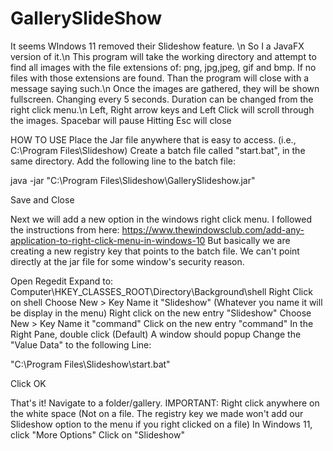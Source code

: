 # GallerySlideShow
It seems WIndows 11 removed their Slideshow feature. \n
So I a JavaFX version of it.\n
This program will take the working directory and attempt to find all images with the file extensions of: png, jpg,jpeg, gif and bmp. If no files with those extensions are found. Than the program will close with a message saying such.\n
Once the images are gathered, they will be shown fullscreen. Changing every 5 seconds. Duration can be changed from the right click menu.\n
Left, Right arrow keys and Left Click will scroll through the images.
Spacebar will pause
Hitting Esc will close

HOW TO USE
Place the Jar file anywhere that is easy to access. (i.e., C:\Program Files\Slideshow)
Create a batch file called "start.bat", in the same directory.
Add the following line to the batch file: 

java -jar "C:\Program Files\Slideshow\GallerySlideshow.jar"

Save and Close

Next we will add a new option in the windows right click menu.
I followed the instructions from here: https://www.thewindowsclub.com/add-any-application-to-right-click-menu-in-windows-10
But basically we are creating a new registry key that points to the batch file. We can't point directly at the jar file for some window's security reason.

Open Regedit
Expand to: Computer\HKEY_CLASSES_ROOT\Directory\Background\shell
Right Click on shell
Choose New > Key
Name it "Slideshow" (Whatever you name it will be display in the menu)
Right click on the new entry "Slideshow"
Choose New > Key
Name it "command"
Click on the new entry "command"
In the Right Pane, double click (Default)
A window should popup
Change the "Value Data" to the following Line:

"C:\Program Files\Slideshow\start.bat"

Click OK

That's it!
Navigate to a folder/gallery. 
IMPORTANT: Right click anywhere on the white space (Not on a file. The registry key we made won't add our Slideshow option to the menu if you right clicked on a file)
In Windows 11, click "More Options"
Click on "Slideshow"
